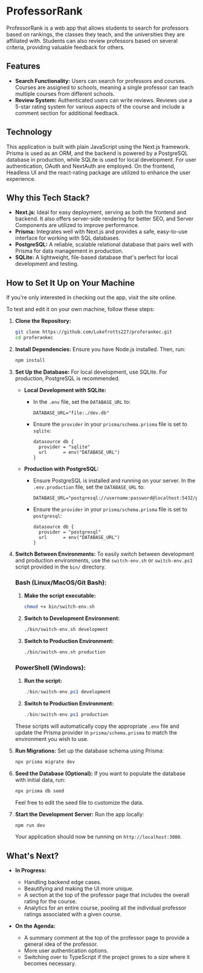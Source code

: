# ProfessorRank

ProfessorRank is a web app that allows students to search for professors based on rankings, the classes they teach, and the universities they are affiliated with. Students can also review professors based on several criteria, providing valuable feedback for others.

## Features

- **Search Functionality:** Users can search for professors and courses. Courses are assigned to schools, meaning a single professor can teach multiple courses from different schools.
- **Review System:** Authenticated users can write reviews. Reviews use a 5-star rating system for various aspects of the course and include a comment section for additional feedback.

## Technology

This application is built with plain JavaScript using the Next.js framework. Prisma is used as an ORM, and the backend is powered by a PostgreSQL database in production, while SQLite is used for local development. For user authentication, OAuth and NextAuth are employed. On the frontend, Headless UI and the react-rating package are utilized to enhance the user experience.

## Why this Tech Stack?

- **Next.js:** Ideal for easy deployment, serving as both the frontend and backend. It also offers server-side rendering for better SEO, and Server Components are utilized to improve performance.
- **Prisma:** Integrates well with Next.js and provides a safe, easy-to-use interface for working with SQL databases.
- **PostgreSQL:** A reliable, scalable relational database that pairs well with Prisma for data management in production.
- **SQLite:** A lightweight, file-based database that's perfect for local development and testing.

## How to Set It Up on Your Machine

If you're only interested in checking out the app, visit the site online.

To test and edit it on your own machine, follow these steps:

1. **Clone the Repository:**
   ```bash
   git clone https://github.com/Lukefrotts227/proferankec.git
   cd proferankec
   ```

2. **Install Dependencies:**
   Ensure you have Node.js installed. Then, run:
   ```bash
   npm install
   ```

3. **Set Up the Database:**
   For local development, use SQLite. For production, PostgreSQL is recommended.

   - **Local Development with SQLite:**
     - In the `.env` file, set the `DATABASE_URL` to:
       ```plaintext
       DATABASE_URL="file:./dev.db"
       ```
     - Ensure the `provider` in your `prisma/schema.prisma` file is set to `sqlite`:
       ```prisma
       datasource db {
         provider = "sqlite"
         url      = env("DATABASE_URL")
       }
       ```

   - **Production with PostgreSQL:**
     - Ensure PostgreSQL is installed and running on your server. In the `.env.production` file, set the `DATABASE_URL` to:
       ```plaintext
       DATABASE_URL="postgresql://username:password@localhost:5432/professorrank"
       ```
     - Ensure the `provider` in your `prisma/schema.prisma` file is set to `postgresql`:
       ```prisma
       datasource db {
         provider = "postgresql"
         url      = env("DATABASE_URL")
       }
       ```

4. **Switch Between Environments:**
   To easily switch between development and production environments, use the `switch-env.sh` or `switch-env.ps1` script provided in the `bin/` directory.

   ### Bash (Linux/MacOS/Git Bash):
   
   1. **Make the script executable:**
      ```bash
      chmod +x bin/switch-env.sh
      ```

   2. **Switch to Development Environment:**
      ```bash
      ./bin/switch-env.sh development
      ```

   3. **Switch to Production Environment:**
      ```bash
      ./bin/switch-env.sh production
      ```

   ### PowerShell (Windows):
   
   1. **Run the script:**
      ```powershell
      ./bin/switch-env.ps1 development
      ```

   2. **Switch to Production Environment:**
      ```powershell
      ./bin/switch-env.ps1 production
      ```

   These scripts will automatically copy the appropriate `.env` file and update the Prisma provider in `prisma/schema.prisma` to match the environment you wish to use.

5. **Run Migrations:**
   Set up the database schema using Prisma:
   ```bash
   npx prisma migrate dev
   ```

6. **Seed the Database (Optional):**
   If you want to populate the database with initial data, run:
   ```bash
   npx prisma db seed
   ```
   Feel free to edit the seed file to customize the data.

7. **Start the Development Server:**
   Run the app locally:
   ```bash
   npm run dev
   ```

   Your application should now be running on `http://localhost:3000`.

## What's Next?

- **In Progress:**
  - Handling backend edge cases.
  - Beautifying and making the UI more unique.
  - A section at the top of the professor page that includes the overall rating for the course.
  - Analytics for an entire course, pooling all the individual professor ratings associated with a given course.

- **On the Agenda:**
  - A summary comment at the top of the professor page to provide a general idea of the professor.
  - More user authentication options.
  - Switching over to TypeScript if the project grows to a size where it becomes necessary.

